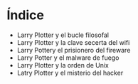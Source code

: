 # Índice

* Larry Plotter y el bucle filosofal
* Larry Plotter y la clave secerta del wifi
* Larry Pottery el prisionero del fireware
* Larry Potter y el malware de fuego
* Larry Plotter y la orden de Unix
* Latry Plotter y el misterio del hacker

